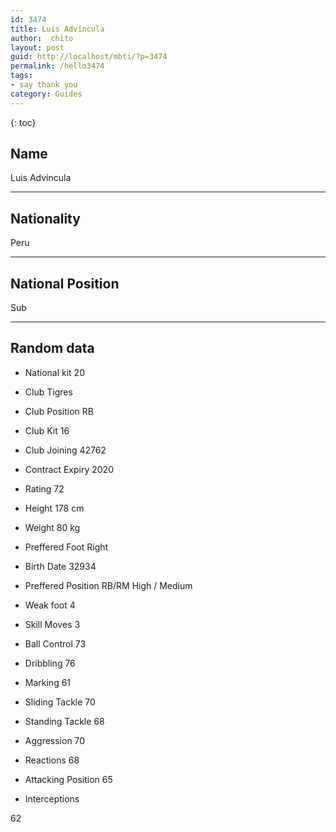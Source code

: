 ```yaml
---
id: 3474
title: Luis Advíncula
author:  chito 
layout: post
guid: http://localhost/mbti/?p=3474
permalink: /hello3474
tags:
- say thank you
category: Guides
---
```



{: toc}


## Name  
Luis Advíncula 

* * *

## Nationality  
Peru 

* * *

## National Position  
Sub 

* * *

## Random data 

  * National kit 
20 

  * Club 
Tigres 

  * Club Position 
RB 

  * Club Kit 
16 

  * Club Joining 
42762 

  * Contract Expiry 
2020 

  * Rating 
72 

  * Height 
178 cm 

  * Weight 
80 kg 

  * Preffered Foot 
Right 

  * Birth Date 
32934 

  * Preffered Position 
RB/RM High / Medium 

  * Weak foot 
4 

  * Skill Moves 
3 

  * Ball Control 
73 

  * Dribbling 
76 

  * Marking 
61 

  * Sliding Tackle 
70 

  * Standing Tackle 
68 

  * Aggression 
70 

  * Reactions 
68 

  * Attacking Position 
65 

  * Interceptions 

62</ul>